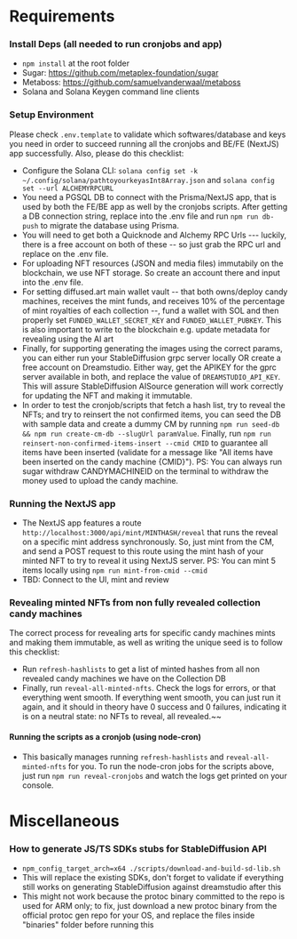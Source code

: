 # Requirements


### Install Deps (all needed to run cronjobs and app)

- `npm install` at the root folder
- Sugar: https://github.com/metaplex-foundation/sugar
- Metaboss: https://github.com/samuelvanderwaal/metaboss
- Solana and Solana Keygen command line clients

### Setup Environment

Please check `.env.template` to validate which softwares/database and keys you need in order to succeed running all the cronjobs and BE/FE (NextJS) app successfully.
Also, please do this checklist:

- Configure the Solana CLI: `solana config set -k ~/.config/solana/pathtoyourkeyasInt8Array.json` and `solana config set --url ALCHEMYRPCURL`
- You need a PGSQL DB to connect with the Prisma/NextJS app, that is used by both the FE/BE app as well by the cronjobs scripts. After getting a DB connection string, replace into the .env file and run `npm run db-push` to migrate the database using Prisma.
- You will need to get both a Quicknode and Alchemy RPC Urls --- luckily, there is a free account on both of these -- so just grab the RPC url and replace on the .env file.
- For uploading NFT resources (JSON and media files) immutabily on the blockchain, we use NFT storage. So create an account there and input into the .env file.
- For setting diffused.art main wallet vault -- that both owns/deploy candy machines, receives the mint funds, and receives 10% of the percentage of mint royalties of each collection --, fund a wallet with SOL and then properly set `FUNDED_WALLET_SECRET_KEY` and `FUNDED_WALLET_PUBKEY`. This is also important to write to the blockchain e.g. update metadata for revealing using the AI art
- Finally, for supporting generating the images using the correct params, you can either run your StableDiffusion grpc server locally OR create a free account on Dreamstudio. Either way, get the APIKEY for the gprc server available in both, and replace the value of `DREAMSTUDIO_API_KEY`. This will assure StableDiffusion AISource generation will work correctly for updating the NFT and making it immutable.
- In order to test the cronjob/scripts that fetch a hash list, try to reveal the NFTs; and try to reinsert the not confirmed items, you can seed the DB with sample data and create a dummy CM by running `npm run seed-db && npm run create-cm-db --slugUrl paramValue`. Finally, run `npm run reinsert-non-confirmed-items-insert --cmid CMID` to guarantee all items have been inserted (validate for a message like "All items have been inserted on the candy machine {CMID}"). PS: You can always run sugar withdraw CANDYMACHINEID on the terminal to withdraw the money used to upload the candy machine.

### Running the NextJS app
- The NextJS app features a route `http://localhost:3000/api/mint/MINTHASH/reveal` that runs the reveal on a specific mint address synchronously. So, just mint from the CM, and send a POST request to this route using the mint hash of your minted NFT to try to reveal it using NextJS server. PS: You can mint 5 items locally using `npm run mint-from-cmid --cmid`
- TBD: Connect to the UI, mint and review


### Revealing minted NFTs from non fully revealed collection candy machines
The correct process for revealing arts for specific candy machines mints and making them immutable, as well as writing the unique seed is to follow this checklist:
- Run `refresh-hashlists` to get a list of minted hashes from all non revealed candy machines we have on the Collection DB
- Finally, run `reveal-all-minted-nfts`. Check the logs for errors, or that everything went smooth. If everything went smooth, you can just run it again, and it should in theory have 0 success and 0 failures, indicating it is on a neutral state: no NFTs to reveal, all revealed.~~

#### Running the scripts as a cronjob (using node-cron)
- This basically manages running `refresh-hashlists` and `reveal-all-minted-nfts` for you. To run the node-cron jobs for the scripts above, just run `npm run reveal-cronjobs` and watch the logs get printed on your console.


# Miscellaneous
### How to generate JS/TS SDKs stubs for StableDiffusion API

- `npm_config_target_arch=x64 ./scripts/download-and-build-sd-lib.sh`
- This will replace the existing SDKs, don't forget to validate if everything still works on generating StableDiffusion against dreamstudio after this
- This might not work because the protoc binary committed to the repo is used for ARM only; to fix, just download a new protoc binary from the official protoc gen repo for your OS, and replace the files inside "binaries" folder before running this